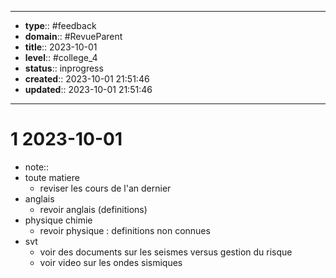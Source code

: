 


---
- **type**:: #feedback
- **domain**:: #RevueParent
- **title**:: 2023-10-01
- **level**:: #college_4
- **status**:: inprogress
- **created**:: 2023-10-01 21:51:46
- **updated**:: 2023-10-01 21:51:46
---


# 1	2023-10-01


- note::
- toute matiere
	- reviser les cours de l'an dernier
- anglais
	- revoir anglais (definitions)
- physique chimie
	- revoir physique : definitions non connues
- svt
	- voir des documents sur les seismes versus gestion du risque 
	- voir video sur les ondes sismiques